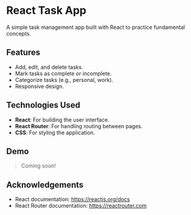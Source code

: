 # React Task App

A simple task management app built with React to practice fundamental concepts.

## Features

- Add, edit, and delete tasks.
- Mark tasks as complete or incomplete.
- Categorize tasks (e.g., personal, work).
- Responsive design.

## Technologies Used

- **React**: For building the user interface.
- **React Router**: For handling routing between pages.
- **CSS**: For styling the application.

## Demo

> Coming soon!

## Acknowledgements

- React documentation: https://reactjs.org/docs
- React Router documentation: https://reactrouter.com

